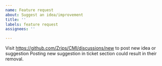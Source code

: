 ```yaml
---
name: Feature request
about: Suggest an idea/improvement
title: ''
labels: feature request
assignees: ''

---
```


Visit https://github.com/Zrips/CMI/discussions/new to post new idea or suggestion
Posting new suggestion in ticket section could result in their removal.

